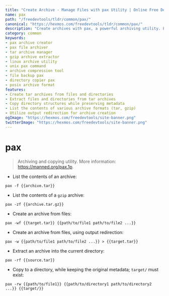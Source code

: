 ```yaml
---
title: "Create Archive - Manage Files with pax Utility | Online Free DevTools by Hexmos"
name: pax
path: "/freedevtools/tldr/common/pax/"
canonical: "https://hexmos.com/freedevtools/tldr/common/pax/"
description: "Create archives with pax, a powerful archiving utility. Easily manage files, extract data, and copy directories while preserving metadata. Free online tool, no registration required."
category: common
keywords:
- pax archive creator
- pax file archiver
- tar archive manager
- gzip archive extractor
- linux archive utility
- unix pax command
- archive compression tool
- file backup pax
- directory copier pax
- posix archive format
features:
- Create tar archives from files and directories
- Extract files and directories from tar archives
- Copy directory structures while preserving metadata
- List the contents of various archive formats (tar, gzip)
- Utilize output redirection for archive creation
ogImage: "https://hexmos.com/freedevtools/site-banner.png"
twitterImage: "https://hexmos.com/freedevtools/site-banner.png"
---
```


# pax

> Archiving and copying utility.
> More information: <https://manned.org/pax.1p>.

- List the contents of an archive:

`pax -f {{archive.tar}}`

- List the contents of a `gzip` archive:

`pax -zf {{archive.tar.gz}}`

- Create an archive from files:

`pax -wf {{target.tar}} {{path/to/file1 path/to/file2 ...}}`

- Create an archive from files, using output redirection:

`pax -w {{path/to/file1 path/to/file2 ...}} > {{target.tar}}`

- Extract an archive into the current directory:

`pax -rf {{source.tar}}`

- Copy to a directory, while keeping the original metadata; `target/` must exist:

`pax -rw {{path/to/file1}} {{path/to/directory1 path/to/directory2 ...}} {{target/}}`
